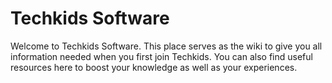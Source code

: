 # Techkids Software

Welcome to Techkids Software. This place serves as the wiki to give you all information needed when you first join Techkids. You can also find useful resources here to boost your knowledge as well as your experiences.

